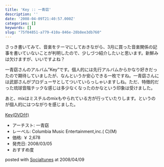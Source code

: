 ```yaml
---
title: 'Key :: 一青窈'
description: ''
date: '2008-04-09T21:40:57.000Z'
categories: []
keywords: []
slug: "75f04851-a779-410a-846e-28b8ee3db760"
---
```

さっき書いてみて、音楽をテーマにしておきながら、3月に買った音楽関係の記事を書いていないことが判明したので、少しづつ紹介したいと思います。新鮮みは欠けますが、いいですよね？

一青窈さんのアルバム”Key”です。個人的には先行アルバムからかなり好きだったので期待していましたが、なんというか安心できる一枚ですね。一青窈さんには武部さんがプロデューサとしてついていらっしゃいますしね。ただ、特徴的だった琉球音階チックな感じは多少なくなったのかなという印象は受けました。

あと、mixはミスチルのmixもやられている方が行っていたりします。というのが個人的にはつながりを感じました。

[Key(DVD付)](http://www.amazon.co.jp/exec/obidos/ASIN/B00127ISVS/qli-22/ref=nosim "Key(DVD付)")

*   アーチスト: 一青窈
*   レーベル: Columbia Music Entertainment,inc.( C)(M)
*   価格: ￥ 2,678
*   発売日: 2008/03/05
*   おすすめ度

posted with [Socialtunes](http://socialtunes.net) at 2008/04/09